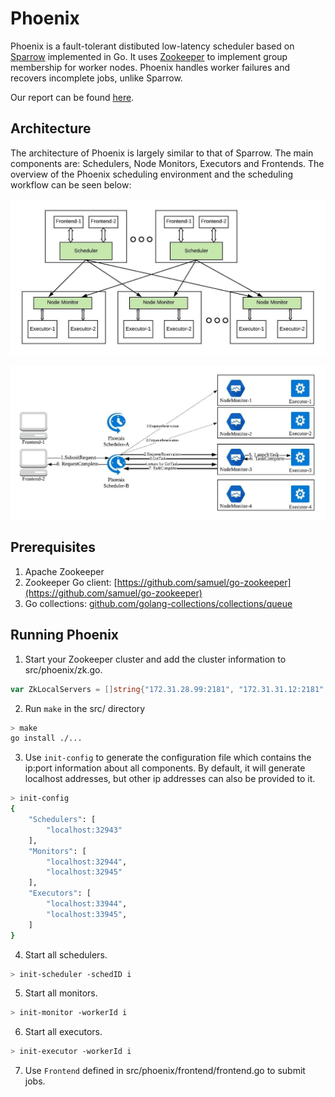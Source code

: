 # Phoenix

Phoenix is a fault-tolerant distibuted low-latency scheduler based on [Sparrow](https://cs.stanford.edu/~matei/papers/2013/sosp_sparrow.pdf) implemented in Go. It uses [Zookeeper](https://github.com/apache/zookeeper) to implement group membership for worker nodes. Phoenix handles worker failures and recovers incomplete jobs, unlike Sparrow.

Our report can be found [here](https://drive.google.com/file/d/1UXMEoclUsfg2yFfSKkWCNXFdOBB2sokb/view?usp=sharing).

## Architecture
The architecture of Phoenix is largely similar to that of Sparrow. The main components are: Schedulers, Node Monitors, Executors and Frontends. The overview of the Phoenix scheduling environment and the scheduling workflow can be seen below:

![alt text](doc/archi.jpeg)

![alt text](doc/rpc.jpeg)

## Prerequisites

1. Apache Zookeeper 
2. Zookeeper Go client: [https://github.com/samuel/go-zookeeper](https://github.com/samuel/go-zookeeper)
3. Go collections: [github.com/golang-collections/collections/queue](github.com/golang-collections/collections/queue)

## Running Phoenix

1. Start your Zookeeper cluster and add the cluster information to src/phoenix/zk.go.
```go
var ZkLocalServers = []string{"172.31.28.99:2181", "172.31.31.12:2181", "172.31.22.104:2181"}
```

2. Run `make` in the src/ directory
```bash
> make
go install ./...
```

3. Use `init-config` to generate the configuration file which contains the ip:port information about all components. By default, it will generate localhost addresses, but other ip addresses can also be provided to it.
```bash
> init-config
{
    "Schedulers": [
        "localhost:32943"
    ],
    "Monitors": [
        "localhost:32944",
        "localhost:32945"
    ],
    "Executors": [
        "localhost:33944",
        "localhost:33945",
    ]
}
```

4. Start all schedulers.
```bash
> init-scheduler -schedID i
```

5. Start all monitors.
```bash
> init-monitor -workerId i
```

6. Start all executors.
```bash
> init-executor -workerId i
```

7. Use `Frontend` defined in src/phoenix/frontend/frontend.go to submit jobs.

